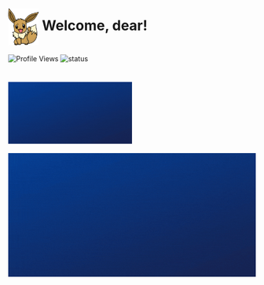 # <img align="center" src="./assets/eevee.png" height="75px" /> Welcome, dear!

![Profile Views](https://komarev.com/ghpvc/?username=Javiercuba) ![status](https://img.shields.io/badge/status-up-brightgreen)

# <img align="center" src="./inicio.gif"  width="50%" height="70%" /> 

![me](./inicio.gif)
</br>
</br>

<br/> <br/>
